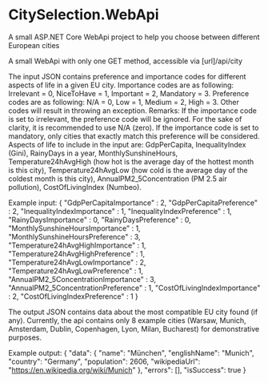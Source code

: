 # CitySelection.WebApi
A small ASP.NET Core WebApi project to help you choose between different European cities

A small WebApi with only one GET method, accessible via [url]/api/city

The input JSON contains preference and importance codes for different aspects of life in a given EU city. Importance codes are as following: Irrelevant = 0, NiceToHave = 1, Important = 2, Mandatory = 3. Preference codes are as following: N/A = 0, Low = 1, Medium = 2, High = 3. Other codes will result in throwing an exception. 
Remarks: If the importance code is set to irrelevant, the preference code will be ignored. For the sake of clarity, it is recommended to use N/A (zero). If the importance code is set to mandatory, only cities that exactly match this preference will be considered. Aspects of life to include in the input are: GdpPerCapita, InequalityIndex (Gini), RainyDays in a year, MonthlySunshineHours, Temperature24hAvgHigh (how hot is the average day of the hottest month is this city), Temperature24hAvgLow (how cold is the average day of the coldest month is this city), AnnualPM2_5Concentration (PM 2.5 air pollution), CostOfLivingIndex (Numbeo).

Example input:
{
  "GdpPerCapitaImportance" : 2,
  "GdpPerCapitaPreference" : 2,
  "InequalityIndexImportance" : 1,
  "InequalityIndexPreference" : 1,
  "RainyDaysImportance" : 0,
  "RainyDaysPreference" : 0,
  "MonthlySunshineHoursImportance" : 1,
  "MonthlySunshineHoursPreference" : 3,
  "Temperature24hAvgHighImportance" : 1,
  "Temperature24hAvgHighPreference" : 1,
  "Temperature24hAvgLowImportance" : 2,
  "Temperature24hAvgLowPreference" : 1,
  "AnnualPM2_5ConcentrationImportance" : 3,
  "AnnualPM2_5ConcentrationPreference" : 1,
  "CostOfLivingIndexImportance" : 2,
  "CostOfLivingIndexPreference" : 1
}

The output JSON contains data about the most compatible EU city found (if any). Currently, the api contains only 8 example cities (Warsaw, Munich, Amsterdam, Dublin, Copenhagen, Lyon, Milan, Bucharest) for demonstrative purposes.

Example output:
{
  "data": {
    "name": "München",
    "englishName": "Munich",
    "country": "Germany",
    "population": 2606,
    "wikipediaUrl": "https://en.wikipedia.org/wiki/Munich"
    },
    "errors": [],
    "isSuccess": true
}

